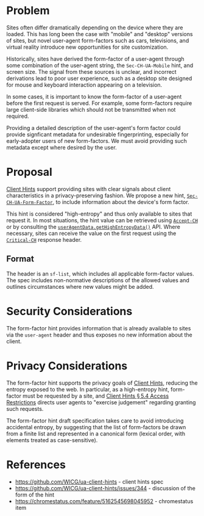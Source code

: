 # Problem

Sites often differ dramatically depending on the device where they are loaded.
This has long been the case with "mobile" and "desktop" versions of sites, but
novel user-agent form-factors such as cars, televisions, and virtual reality
introduce new opportunities for site customization.

Historically, sites have derived the form-factor of a user-agent through some
combination of the user-agent string, the `Sec-CH-UA-Mobile` hint, and screen
size. The signal from these sources is unclear, and incorrect derivations lead
to poor user experience, such as a desktop site designed for mouse and keyboard
interaction appearing on a television.

In some cases, it is important to know the form-factor of a user-agent before
the first request is served. For example, some form-factors require large
client-side libraries which should not be transmitted when not required.

Providing a detailed description of the user-agent's form factor could provide
signficant metadata for undesirable fingerprinting, especially for early-adopter
users of new form-factors. We must avoid providing such metadata except where
desired by the user.

# Proposal

[Client Hints](https://github.com/WICG/ua-client-hints) support providing sites
with clear signals about client characteristics in a privacy-preserving fashion.
We propose a new hint,
[`Sec-CH-UA-Form-Factor`](https://wicg.github.io/ua-client-hints/#sec-ch-ua-form-factor),
to include information about the device's form factor.

This hint is considered "high-entropy" and thus only available to sites that
request it. In most situations, the hint value can be retrieved using
[`Accept-CH`](https://www.rfc-editor.org/rfc/rfc8942#name-the-accept-ch-response-head)
or by consulting the
[`userAgentData.getHighEntropyData()`](https://wicg.github.io/ua-client-hints/#getHighEntropyValues)
API. Where necessary, sites can receive the value on the first request
using the
[`Critical-CH`](https://datatracker.ietf.org/doc/html/draft-davidben-http-client-hint-reliability#name-the-critical-ch-response-he)
response header.

## Format

The header is an `sf-list`, which includes all applicable form-factor values.
The spec includes non-normative descriptions of the allowed values and outlines
circumstances where new values might be added.

# Security Considerations

The form-factor hint provides information that is already available to sites
via the `user-agent` header and thus exposes no new information about the
client.

# Privacy Considerations

The form-factor hint supports the privacy goals of [Client
Hints](https://github.com/WICG/ua-client-hints), reducing the entropy exposed
to the web. In particular, as a high-entropy hint, form-factor must be
requested by a site, and [Client Hints § 5.4 Access
Restrictions](https://wicg.github.io/ua-client-hints/#access) directs user
agents to "exercise judgement" regarding granting such requests.

The form-factor hint draft specification takes care to avoid introducing
accidental entropy, by suggesting that the list of form-factors be drawn from a
finite list and represented in a canonical form (lexical order, with elements
treated as case-sensitive).

# References

* https://github.com/WICG/ua-client-hints - client hints spec
* https://github.com/WICG/ua-client-hints/issues/344 - discussion of the form of
  the hint
* https://chromestatus.com/feature/5162545698045952 - chromestatus item

